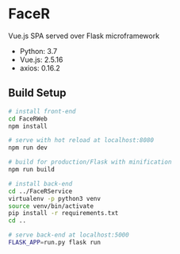 # FaceR
Vue.js SPA served over Flask microframework

* Python: 3.7
* Vue.js: 2.5.16
* axios: 0.16.2

## Build Setup

``` bash
# install front-end
cd FaceRWeb
npm install

# serve with hot reload at localhost:8080
npm run dev

# build for production/Flask with minification
npm run build

# install back-end
cd ../FaceRService
virtualenv -p python3 venv
source venv/bin/activate
pip install -r requirements.txt
cd ..

# serve back-end at localhost:5000
FLASK_APP=run.py flask run
```
